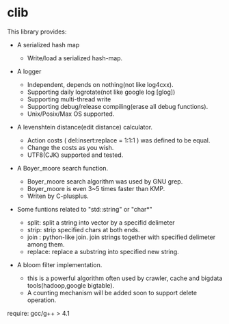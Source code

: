 clib
====

This library provides:

* A serialized hash map
	* Write/load a serialized hash-map.

* A logger
	* Independent, depends on nothing(not like log4cxx).
	* Supporting daily logrotate(not like google log [glog])
	* Supporting multi-thread write
	* Supporting debug/release compiling(erase all debug functions).
	* Unix/Posix/Max OS supported.

* A levenshtein distance(edit distance) calculator.
	* Action costs ( del:insert:replace = 1:1:1 ) was defined to be equal.
	* Change the costs as you wish.
	* UTF8(CJK) supported and tested.

* A Boyer\_moore search function.
	* Boyer\_moore search algorithm was used by GNU grep.
	* Boyer\_moore is even 3~5 times faster than KMP.
	* Writen by C-plusplus.

* Some funtions related to "std::string" or "char\*"
	* split: split a string into vector by a specifid delimeter
	* strip: strip specified chars at both ends.
	* join : python-like join. join strings together with specified delimeter among them.
	* replace: replace a substring into specified new string.

* A bloom filter implementation.
	* this is a powerful algorithm often used by crawler, cache and bigdata tools(hadoop,google bigtable).
	* A counting mechanism will be added soon to support delete operation.


require:
	gcc/g++ > 4.1








